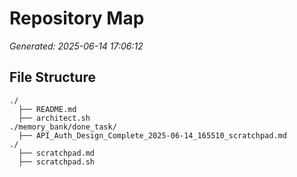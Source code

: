 # Repository Map
_Generated: 2025-06-14 17:06:12_

## File Structure
```
./
  ├── README.md
  ├── architect.sh
./memory_bank/done_task/
  ├── API_Auth_Design_Complete_2025-06-14_165510_scratchpad.md
./
  ├── scratchpad.md
  ├── scratchpad.sh
```
